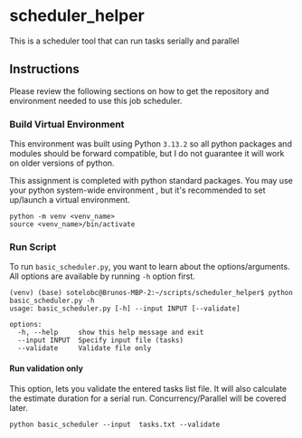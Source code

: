 # scheduler_helper
This is a scheduler tool that can run tasks serially and parallel

## Instructions

Please review the following sections on how to get the repository and 
environment needed to use this job scheduler.

### Build Virtual Environment

This environment was built using Python `3.13.2` so all python packages
and modules should be forward compatible, but I do not guarantee
it will work on older versions of python.

This assignment is completed with python standard packages. You may use your python system-wide environment
, but it's recommended to set up/launch a virtual environment.

```
python -m venv <venv_name>
source <venv_name>/bin/activate
```

### Run Script

To run `basic_scheduler.py`, you want to learn about the options/arguments. All options are 
available by running `-h` option first.

```
(venv) (base) sotelobc@Brunos-MBP-2:~/scripts/scheduler_helper$ python basic_scheduler.py -h
usage: basic_scheduler.py [-h] --input INPUT [--validate]

options:
  -h, --help     show this help message and exit
  --input INPUT  Specify input file (tasks)
  --validate     Validate file only
```

#### Run validation only

This option, lets you validate the entered tasks list file. It will also calculate
the estimate duration for a serial run. Concurrency/Parallel will be covered later. 

```
python basic_scheduler --input  tasks.txt --validate
```
